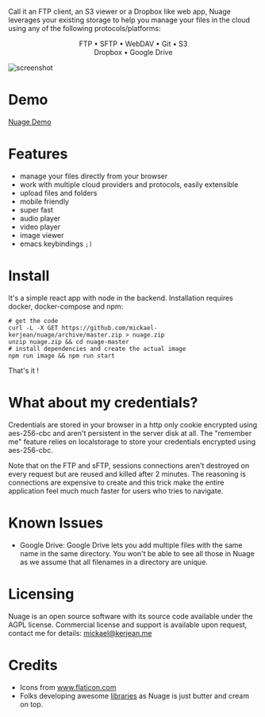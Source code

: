 Call it an FTP client, an S3 viewer or a Dropbox like web app, Nuage leverages your existing storage to help you manage your files in the cloud using any of the following protocols/platforms:

<p align="center">
  FTP • SFTP • WebDAV • Git • S3 <br>
  Dropbox • Google Drive
</p>

![screenshot](https://raw.githubusercontent.com/mickael-kerjean/nuage/master/.assets/img/photo.jpg)

# Demo
[Nuage Demo](https://nuage.kerjean.me)

# Features
- manage your files directly from your browser
- work with multiple cloud providers and protocols, easily extensible
- upload files and folders
- mobile friendly
- super fast
- audio player
- video player
- image viewer
- emacs keybindings `;)`

# Install
It's a simple react app with node in the backend. Installation requires docker, docker-compose and npm:
```
# get the code
curl -L -X GET https://github.com/mickael-kerjean/nuage/archive/master.zip > nuage.zip
unzip nuage.zip && cd nuage-master
# install dependencies and create the actual image
npm run image && npm run start
```
That's it !

# What about my credentials?
Credentials are stored in your browser in a http only cookie encrypted using aes-256-cbc and aren't persistent in the server disk at all.
The "remember me" feature relies on localstorage to store your credentials encrypted using aes-256-cbc.

Note that on the FTP and sFTP, sessions connections aren't destroyed on every request but are reused and killed after 2 minutes. The reasoning is connections are expensive to create and this trick make the entire application feel much much faster for users who tries to navigate.

# Known Issues
- Google Drive: Google Drive lets you add multiple files with the same name in the same directory. You won't be able to see all those in Nuage as we assume that all filenames in a directory are unique.

# Licensing
Nuage is an open source software with its source code available under the AGPL license. Commercial license and support is available upon request, contact me for details: mickael@kerjean.me

# Credits
- Icons from www.flaticon.com
- Folks developing awesome [libraries](https://github.com/mickael-kerjean/nuage/blob/master/package.json) as Nuage is just butter and cream on top.
